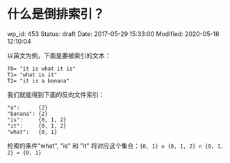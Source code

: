 # 什么是倒排索引？


wp_id: 453
Status: draft
Date: 2017-05-29 15:33:00
Modified: 2020-05-16 12:10:04


以英文为例，下面是要被索引的文本：

```
T0= "it is what it is"
T1= "what is it"
T2= "it is a banana"
```

我们就能得到下面的反向文件索引：

```
"a":      {2}
"banana": {2}
"is":     {0, 1, 2}
"it":     {0, 1, 2}
"what":   {0, 1}
```

检索的条件"what", "is" 和 "it" 将对应这个集合：`{0, 1} ∩ {0, 1, 2} ∩ {0, 1, 2} = {0, 1}`